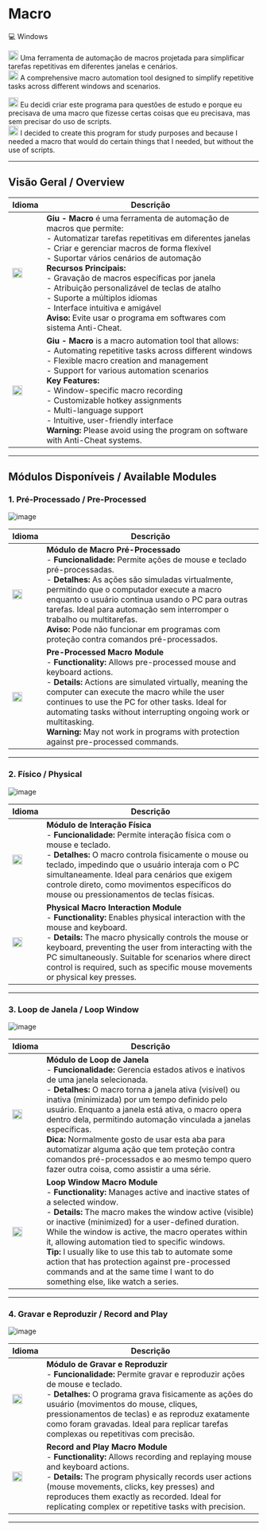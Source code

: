 # Macro

💻 Windows

<img src="https://upload.wikimedia.org/wikipedia/commons/0/05/Flag_of_Brazil.svg" alt="Bandeira do Brasil" width="20"/> Uma ferramenta de automação de macros projetada para simplificar tarefas repetitivas em diferentes janelas e cenários.  
<img src="https://upload.wikimedia.org/wikipedia/en/a/a4/Flag_of_the_United_States.svg" alt="Bandeira dos EUA" width="20"/> A comprehensive macro automation tool designed to simplify repetitive tasks across different windows and scenarios.

<img src="https://upload.wikimedia.org/wikipedia/commons/0/05/Flag_of_Brazil.svg" alt="Bandeira do Brasil" width="20"/> Eu decidi criar este programa para questões de estudo e porque eu precisava de uma macro que fizesse certas coisas que eu precisava, mas sem precisar do uso de scripts.<br>
<img src="https://upload.wikimedia.org/wikipedia/en/a/a4/Flag_of_the_United_States.svg" alt="Bandeira dos EUA" width="20"/> I decided to create this program for study purposes and because I needed a macro that would do certain things that I needed, but without the use of scripts.

---

## Visão Geral / Overview

| **Idioma** | **Descrição** |
|------------|---------------|
| <img src="https://upload.wikimedia.org/wikipedia/commons/0/05/Flag_of_Brazil.svg" alt="Bandeira do Brasil" width="20"/> | **Giu - Macro** é uma ferramenta de automação de macros que permite: <br> - Automatizar tarefas repetitivas em diferentes janelas <br> - Criar e gerenciar macros de forma flexível <br> - Suportar vários cenários de automação <br> **Recursos Principais:** <br> - Gravação de macros específicas por janela <br> - Atribuição personalizável de teclas de atalho <br> - Suporte a múltiplos idiomas <br> - Interface intuitiva e amigável <br> **Aviso:** Evite usar o programa em softwares com sistema Anti-Cheat. |
| <img src="https://upload.wikimedia.org/wikipedia/en/a/a4/Flag_of_the_United_States.svg" alt="Bandeira dos EUA" width="20"/> | **Giu - Macro** is a macro automation tool that allows: <br> - Automating repetitive tasks across different windows <br> - Flexible macro creation and management <br> - Support for various automation scenarios <br> **Key Features:** <br> - Window-specific macro recording <br> - Customizable hotkey assignments <br> - Multi-language support <br> - Intuitive, user-friendly interface <br> **Warning:** Please avoid using the program on software with Anti-Cheat systems. |

---

## Módulos Disponíveis / Available Modules

### 1. Pré-Processado / Pre-Processed

![image](https://github.com/user-attachments/assets/41003691-67a9-4c95-ac20-ae9b2729b8ad)

| **Idioma** | **Descrição** |
|------------|---------------|
| <img src="https://upload.wikimedia.org/wikipedia/commons/0/05/Flag_of_Brazil.svg" alt="Bandeira do Brasil" width="20"/> | **Módulo de Macro Pré-Processado** <br> - **Funcionalidade:** Permite ações de mouse e teclado pré-processadas. <br> - **Detalhes:** As ações são simuladas virtualmente, permitindo que o computador execute a macro enquanto o usuário continua usando o PC para outras tarefas. Ideal para automação sem interromper o trabalho ou multitarefas. <br> **Aviso:** Pode não funcionar em programas com proteção contra comandos pré-processados. |
| <img src="https://upload.wikimedia.org/wikipedia/en/a/a4/Flag_of_the_United_States.svg" alt="Bandeira dos EUA" width="20"/> | **Pre-Processed Macro Module** <br> - **Functionality:** Allows pre-processed mouse and keyboard actions. <br> - **Details:** Actions are simulated virtually, meaning the computer can execute the macro while the user continues to use the PC for other tasks. Ideal for automating tasks without interrupting ongoing work or multitasking. <br> **Warning:** May not work in programs with protection against pre-processed commands. |

---

### 2. Físico / Physical

![image](https://github.com/user-attachments/assets/3b015fc1-803e-4efe-a3b1-4c91ada13cc0)

| **Idioma** | **Descrição** |
|------------|---------------|
| <img src="https://upload.wikimedia.org/wikipedia/commons/0/05/Flag_of_Brazil.svg" alt="Bandeira do Brasil" width="20"/> | **Módulo de Interação Física** <br> - **Funcionalidade:** Permite interação física com o mouse e teclado. <br> - **Detalhes:** O macro controla fisicamente o mouse ou teclado, impedindo que o usuário interaja com o PC simultaneamente. Ideal para cenários que exigem controle direto, como movimentos específicos do mouse ou pressionamentos de teclas físicas. |
| <img src="https://upload.wikimedia.org/wikipedia/en/a/a4/Flag_of_the_United_States.svg" alt="Bandeira dos EUA" width="20"/> | **Physical Macro Interaction Module** <br> - **Functionality:** Enables physical interaction with the mouse and keyboard. <br> - **Details:** The macro physically controls the mouse or keyboard, preventing the user from interacting with the PC simultaneously. Suitable for scenarios where direct control is required, such as specific mouse movements or physical key presses. |

---

### 3. Loop de Janela / Loop Window

![image](https://github.com/user-attachments/assets/66b52c74-733d-42f2-bff7-137d0cbb5922)

| **Idioma** | **Descrição** |
|------------|---------------|
| <img src="https://upload.wikimedia.org/wikipedia/commons/0/05/Flag_of_Brazil.svg" alt="Bandeira do Brasil" width="20"/> | **Módulo de Loop de Janela** <br> - **Funcionalidade:** Gerencia estados ativos e inativos de uma janela selecionada. <br> - **Detalhes:** O macro torna a janela ativa (visível) ou inativa (minimizada) por um tempo definido pelo usuário. Enquanto a janela está ativa, o macro opera dentro dela, permitindo automação vinculada a janelas específicas. <br> **Dica:** Normalmente gosto de usar esta aba para automatizar alguma ação que tem proteção contra comandos pré-processados e ao mesmo tempo quero fazer outra coisa, como assistir a uma série. |
| <img src="https://upload.wikimedia.org/wikipedia/en/a/a4/Flag_of_the_United_States.svg" alt="Bandeira dos EUA" width="20"/> | **Loop Window Macro Module** <br> - **Functionality:** Manages active and inactive states of a selected window. <br> - **Details:** The macro makes the window active (visible) or inactive (minimized) for a user-defined duration. While the window is active, the macro operates within it, allowing automation tied to specific windows. <br> **Tip:** I usually like to use this tab to automate some action that has protection against pre-processed commands and at the same time I want to do something else, like watch a series. |

---

### 4. Gravar e Reproduzir / Record and Play

![image](https://github.com/user-attachments/assets/51393a4b-8cf8-4da1-9186-ccf41013b5ab)

| **Idioma** | **Descrição** |
|------------|---------------|
| <img src="https://upload.wikimedia.org/wikipedia/commons/0/05/Flag_of_Brazil.svg" alt="Bandeira do Brasil" width="20"/> | **Módulo de Gravar e Reproduzir** <br> - **Funcionalidade:** Permite gravar e reproduzir ações de mouse e teclado. <br> - **Detalhes:** O programa grava fisicamente as ações do usuário (movimentos do mouse, cliques, pressionamentos de teclas) e as reproduz exatamente como foram gravadas. Ideal para replicar tarefas complexas ou repetitivas com precisão. |
| <img src="https://upload.wikimedia.org/wikipedia/en/a/a4/Flag_of_the_United_States.svg" alt="Bandeira dos EUA" width="20"/> | **Record and Play Macro Module** <br> - **Functionality:** Allows recording and replaying mouse and keyboard actions. <br> - **Details:** The program physically records user actions (mouse movements, clicks, key presses) and reproduces them exactly as recorded. Ideal for replicating complex or repetitive tasks with precision. |

---
